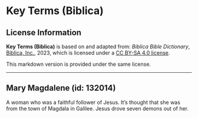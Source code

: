 # Key Terms (Biblica)

## License Information

**Key Terms (Biblica)** is based on and adapted from: _Biblica Bible Dictionary_, [Biblica, Inc.](https://www.biblica.com/), 2023, which is licensed under a [CC BY-SA 4.0 license](https://creativecommons.org/licenses/by-sa/4.0/legalcode.en).

This markdown version is provided under the same license.



--------------------------------

## Mary Magdalene (id: 132014)

A woman who was a faithful follower of Jesus. It’s thought that she was from the town of Magdala in Galilee. Jesus drove seven demons out of her.


